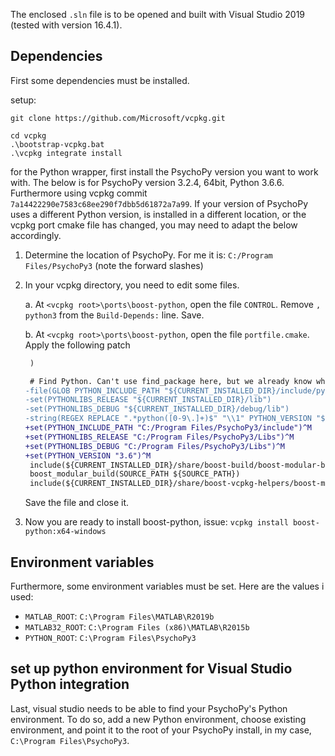 The enclosed `.sln` file is to be opened and built with Visual Studio 2019 (tested with version 16.4.1).

## Dependencies
First some dependencies must be installed.

setup:
```
git clone https://github.com/Microsoft/vcpkg.git

cd vcpkg
.\bootstrap-vcpkg.bat
.\vcpkg integrate install
```

for the Python wrapper, first install the PsychoPy version you want to work with. The below is for PsychoPy version 3.2.4, 64bit, Python 3.6.6. Furthermore using vcpkg commit `7a14422290e7583c68ee290f7dbb5d61872a7a99`. If your version of PsychoPy uses a different Python version, is installed in a different location, or the vcpkg port cmake file has changed, you may need to adapt the below accordingly.

1. Determine the location of PsychoPy. For me it is: `C:/Program Files/PsychoPy3` (note the forward slashes)
2. In your vcpkg directory, you need to edit some files.

   a. At `<vcpkg root>\ports\boost-python`, open the file `CONTROL`. Remove `, python3` from the `Build-Depends:` line. Save.
   
   b. At `<vcpkg root>\ports\boost-python`, open the file `portfile.cmake`. Apply the following patch
   ```diff
    )

    # Find Python. Can't use find_package here, but we already know where everything is
   -file(GLOB PYTHON_INCLUDE_PATH "${CURRENT_INSTALLED_DIR}/include/python[0-9.]*")
   -set(PYTHONLIBS_RELEASE "${CURRENT_INSTALLED_DIR}/lib")
   -set(PYTHONLIBS_DEBUG "${CURRENT_INSTALLED_DIR}/debug/lib")
   -string(REGEX REPLACE ".*python([0-9\.]+)$" "\\1" PYTHON_VERSION "${PYTHON_INCLUDE_PATH}")
   +set(PYTHON_INCLUDE_PATH "C:/Program Files/PsychoPy3/include")^M
   +set(PYTHONLIBS_RELEASE "C:/Program Files/PsychoPy3/Libs")^M
   +set(PYTHONLIBS_DEBUG "C:/Program Files/PsychoPy3/Libs")^M
   +set(PYTHON_VERSION "3.6")^M
    include(${CURRENT_INSTALLED_DIR}/share/boost-build/boost-modular-build.cmake)
    boost_modular_build(SOURCE_PATH ${SOURCE_PATH})
    include(${CURRENT_INSTALLED_DIR}/share/boost-vcpkg-helpers/boost-modular-headers.cmake)
   ```
   Save the file and close it.

3. Now you are ready to install boost-python, issue:
`vcpkg install boost-python:x64-windows`

## Environment variables
Furthermore, some environment variables must be set. Here are the values i used:
- `MATLAB_ROOT`: `C:\Program Files\MATLAB\R2019b`
- `MATLAB32_ROOT`: `C:\Program Files (x86)\MATLAB\R2015b`
- `PYTHON_ROOT`: `C:\Program Files\PsychoPy3`

## set up python environment for Visual Studio Python integration
Last, visual studio needs to be able to find your PsychoPy's Python environment. To do so, add a new Python environment, choose existing environment, and point it to the root of your PsychoPy install, in my case, `C:\Program Files\PsychoPy3`.
